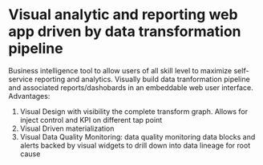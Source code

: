 # Visual analytic and reporting web app driven by data transformation pipeline 
Business intelligence tool to allow users of all skill level to maximize self-service reporting and analytics. Visually build data tranformation pipeline and associated reports/dashobards in an embeddable web user interface. Advantages:

1. Visual Design with visibility the complete transform graph. Allows for inject control and KPI on different tap point
2. Visual Driven materialization
3. Visual Data Quality Monitoring: data quality monitoring data blocks and alerts backed by visual widgets to drill down into data lineage for root cause 
